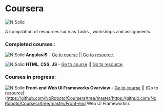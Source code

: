 # Coursera
![N|Solid](http://archiveteam.org/images/4/49/Coursera_logo.png)

A compilation of resources such as Tasks , workshops and assignments.
### Completed  courses :

 ![N|Solid](https://www.angularjs.org/favicon.ico) **AngularJS**  - [Go to course](https://www.coursera.org/learn/angular-js) ||  [Go to resource](https://github.com/NoRoboto/Coursera/tree/master/AngularJs).

 ![N|Solid](https://cdn0.iconfinder.com/data/icons/HTML5/64/HTML_Logo.png) **HTML, CSS, JS**  - [Go to course](https://www.coursera.org/learn/html-css-javascript) ||  [Go to resource](https://github.com/NoRoboto/Coursera/tree/master/HTML%20-%20CSS%20-%20JS).

### Courses in progress:

![N|Solid](https://gwhosaidthat.herokuapp.com/assets/icons/icon_bootstrap-a5738cd6a56f7eff178cd590bc9411ed.png)
**Front-end Web UI Frameworks Overview**  - [Go to course](https://www.coursera.org/learn/web-frameworks) ||  [Go to resource](https://github.com/NoRoboto/Coursera/tree/master/https://github.com/NoRoboto/Coursera/tree/master/Front-end Web UI Frameworks).
